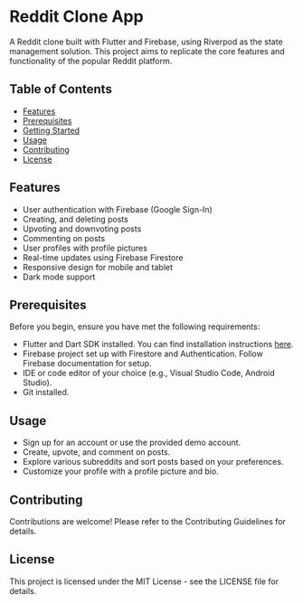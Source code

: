 # Reddit Clone App

A Reddit clone built with Flutter and Firebase, using Riverpod as the state management solution. This project aims to replicate the core features and functionality of the popular Reddit platform.

## Table of Contents

- [Features](#features)
- [Prerequisites](#prerequisites)
- [Getting Started](#getting-started)
- [Usage](#usage)
- [Contributing](#contributing)
- [License](#license)

## Features

- User authentication with Firebase (Google Sign-In)
- Creating, and deleting posts
- Upvoting and downvoting posts
- Commenting on posts
- User profiles with profile pictures
- Real-time updates using Firebase Firestore
- Responsive design for mobile and tablet
- Dark mode support



## Prerequisites

Before you begin, ensure you have met the following requirements:

- Flutter and Dart SDK installed. You can find installation instructions [here](https://flutter.dev/docs/get-started/install).
- Firebase project set up with Firestore and Authentication. Follow Firebase documentation for setup.
- IDE or code editor of your choice (e.g., Visual Studio Code, Android Studio).
- Git installed.

## Usage
- Sign up for an account or use the provided demo account.
- Create, upvote, and comment on posts.
- Explore various subreddits and sort posts based on your preferences.
- Customize your profile with a profile picture and bio.

## Contributing
Contributions are welcome! Please refer to the Contributing Guidelines for details.

## License
This project is licensed under the MIT License - see the LICENSE file for details.
